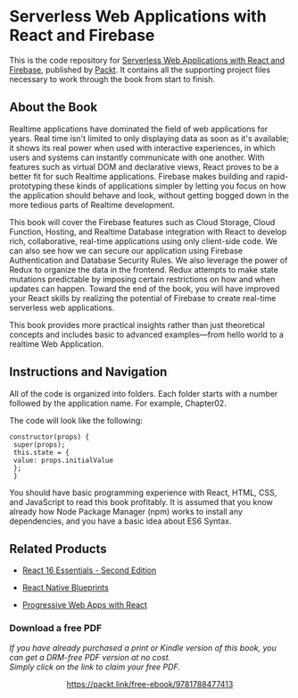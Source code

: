 


# Serverless Web Applications with React and Firebase
This is the code repository for [Serverless Web Applications with React and Firebase](https://www.packtpub.com/web-development/serverless-web-applications-react-and-firebase?utm_source=github&utm_medium=repository&utm_campaign=9781788477413), published by [Packt](https://www.packtpub.com/?utm_source=github). It contains all the supporting project files necessary to work through the book from start to finish.
## About the Book
Realtime applications have dominated the field of web applications for years. Real time isn't limited to only displaying data as soon as it's available; it shows its real power when used with interactive experiences, in which users and systems can instantly communicate with one another. With features such as virtual DOM and declarative views, React proves to be a better fit for such Realtime applications. Firebase makes building and rapid-prototyping these kinds of applications simpler by letting you focus on how the application should behave and look, without getting bogged down in the more tedious parts of Realtime development.

This book will cover the Firebase features such as Cloud Storage, Cloud Function, Hosting, and Realtime Database integration with React to develop rich, collaborative, real-time applications using only client-side code. We can also see how we can secure our application using Firebase Authentication and Database Security Rules. We also leverage the power of Redux to organize the data in the frontend. Redux attempts to make state mutations predictable by imposing certain restrictions on how and when updates can happen. Toward the end of the book, you will have improved your React skills by realizing the potential of Firebase to create real-time serverless web applications.

This book provides more practical insights rather than just theoretical concepts and includes basic to advanced examples—from hello world to a realtime Web Application.
## Instructions and Navigation
All of the code is organized into folders. Each folder starts with a number followed by the application name. For example, Chapter02.



The code will look like the following:
```
constructor(props) {
 super(props);
 this.state = {
 value: props.initialValue
 };
 }
```

You should have basic programming experience with React, HTML, CSS, and JavaScript to read this book profitably. It is assumed that you know already how Node Package Manager (npm) works to install any dependencies, and you have a basic idea about ES6 Syntax.

## Related Products
* [React 16 Essentials - Second Edition](https://www.packtpub.com/web-development/react-16-essentials-second-edition?utm_source=github&utm_medium=repository&utm_campaign=9781787126046)

* [React Native Blueprints](https://www.packtpub.com/web-development/react-native-blueprints?utm_source=github&utm_medium=repository&utm_campaign=9781787288096)

* [Progressive Web Apps with React](https://www.packtpub.com/web-development/progressive-web-apps-react?utm_source=github&utm_medium=repository&utm_campaign=9781788297554)
### Download a free PDF

 <i>If you have already purchased a print or Kindle version of this book, you can get a DRM-free PDF version at no cost.<br>Simply click on the link to claim your free PDF.</i>
<p align="center"> <a href="https://packt.link/free-ebook/9781788477413">https://packt.link/free-ebook/9781788477413 </a> </p>